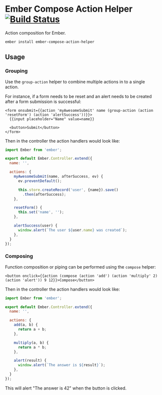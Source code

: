 # Ember Compose Action Helper [![Build Status](https://travis-ci.org/rtablada/ember-compose-action-helper.svg?branch=master)](https://travis-ci.org/rtablada/ember-compose-action-helper)

Action composition for Ember.

```bash
ember install ember-compose-action-helper
```

## Usage


### Grouping

Use the `group-action` helper to combine multiple actions in to a single action.

For instance, if a form needs to be reset and an alert needs to be created after a form submission is successful:

```htmlbars
<form onsubmit={{action 'myAwesomeSubmit' name (group-action (action 'resetForm') (action 'alertSuccess'))}}>
  {{input placeholder="Name" value=name}}

  <button>Submit</button>
</form>
```

Then in the controller the action handlers would look like:

```js
import Ember from 'ember';

export default Ember.Controller.extend({
  name: '',

  actions: {
    myAwesomeSubmit(name, afterSuccess, ev) {
      ev.preventDefault();

      this.store.createRecord('user', {name}).save()
        .then(afterSuccess);
    },

    resetForm() {
      this.set('name', '');
    },

    alertSuccess(user) {
      window.alert(`The user ${user.name} was created`);
    },
  }
});
```

### Composing

Function composition or piping can be performed using the `compose` helper:

```htmlbars
<button onclick={{action (compose (action 'add') (action 'multiply' 2) (action 'alert')) 9 12}}>Compose</button>
```

Then in the controller the action handlers would look like:

```js
import Ember from 'ember';

export default Ember.Controller.extend({
  name: '',

  actions: {
    add(a, b) {
      return a + b;
    },

    multiply(a, b) {
      return a * b;
    },

    alert(result) {
      window.alert(`The answer is ${result}`);
    },
  }
});
```

This will alert "The answer is 42" when the button is clicked.
